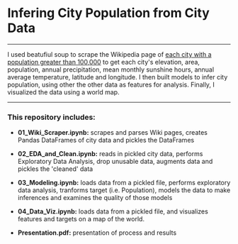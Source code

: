 # Infering City Population from City Data
---

I used beatufiul soup to scrape the Wikipedia page of [each city with a population greater than 100,000](https://en.wikipedia.org/wiki/List_of_towns_and_cities_with_100,000_or_more_inhabitants) to get each city's elevation, area, population, annual precipitation, mean monthly sunshine hours, annual average temperature, latitude and longitude. I then built models to infer city population, using other the other data as features for analysis. Finally, I visualized the data using a world map.

---
### This repository includes:



* __01_Wiki_Scraper.ipynb:__  scrapes and parses Wiki pages, creates Pandas DataFrames of city data and pickles the DataFrames

* __02_EDA_and_Clean.ipynb:__ reads in pickled city data, performs Exploratory Data Analysis, drop unusable data, augments data and pickles the 'cleaned' data

* __03_Modeling.ipynb:__ loads data from a pickled file, performs exploratory data analysis, tranforms target (i.e. Population), models the data to make inferences and examines the quality of those models

* __04_Data_Viz.ipynb:__ loads data from a pickled file, and visualizes features and targets on a map of the world.

* __Presentation.pdf:__ presentation of process and results
